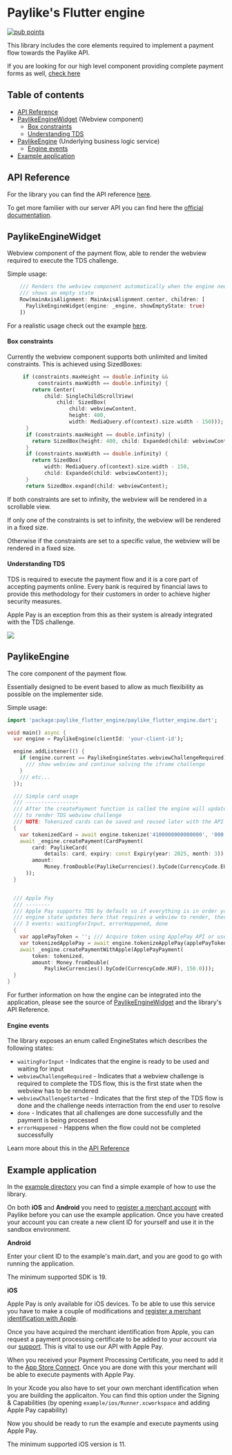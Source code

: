 # Paylike's Flutter engine

[![pub points](https://badges.bar/paylike_engine/pub%20points)](https://pub.dev/packages/paylike_engine)

This library includes the core elements required to implement a payment flow towards the Paylike API.

If you are looking for our high level component providing complete payment forms as well, [check here](https://github.com/paylike/flutter-payment-forms)

## Table of contents
* [API Reference](#api-reference)
* [PaylikeEngineWidget](#paylikeenginewidget) (Webview component)
  * [Box constraints](#box-constraints)
  * [Understanding TDS](#understanding-tds)
* [PaylikeEngine](#paylikeengine) (Underlying business logic service)
  * [Engine events](#engine-events)
* [Example application](#example-application)

## API Reference

For the library you can find the API reference [here](https://paylike.io#todo-link).

To get more familier with our server API you can find here the [official documentation](https:/github.com/paylike/api-reference).

## PaylikeEngineWidget

Webview component of the payment flow, able to render the webview required to execute the TDS challenge.

Simple usage:
```dart
    /// Renders the webview component automatically when the engine needs it, otherwise
    /// shows an empty state
    Row(mainAxisAlignment: MainAxisAlignment.center, children: [
      PaylikeEngineWidget(engine: _engine, showEmptyState: true)
    ])
```

For a realistic usage check out the example [here](./example/lib/main.dart).

#### Box constraints

Currently the webview component supports both unlimited and limited constraints.
This is achieved using SizedBoxes: 

```dart
     if (constraints.maxHeight == double.infinity &&
          constraints.maxWidth == double.infinity) {
        return Center(
            child: SingleChildScrollView(
                child: SizedBox(
                    child: webviewContent,
                    height: 400,
                    width: MediaQuery.of(context).size.width - 150)));
      }
      if (constraints.maxHeight == double.infinity) {
        return SizedBox(height: 400, child: Expanded(child: webviewContent));
      }
      if (constraints.maxWidth == double.infinity) {
        return SizedBox(
            width: MediaQuery.of(context).size.width - 150,
            child: Expanded(child: webviewContent));
      }
      return SizedBox.expand(child: webviewContent);
```

If both constraints are set to infinity, the webview will be rendered in a scrollable view.

If only one of the constraints is set to infinity, the webview will be rendered in a fixed size.

Otherwise if the constraints are set to a specific value, the webview will be rendered in a fixed size.

#### Understanding TDS

TDS is required to execute the payment flow and it is a core part of accepting payments online. Every bank is required by financial laws to provide this methodology for their customers in order to achieve higher security measures.

Apple Pay is an exception from this as their system is already integrated with the TDS challenge.

<img src="https://i.imgur.com/51Ix8AP.jpg" style="max-width: 100%;"/>

## PaylikeEngine

The core component of the payment flow.

Essentially designed to be event based to allow as much flexibility as possible on the implementer side.

Simple usage:
```dart
import 'package:paylike_flutter_engine/paylike_flutter_engine.dart';

void main() async {
  var engine = PaylikeEngine(clientId: 'your-client-id');

  engine.addListener(() {
    if (engine.current == PaylikeEngineStates.webviewChallengeRequired) {
      /// show webview and continue solving the iframe challenge
    }
    /// etc...
  });

  /// Simple card usage
  /// -----------------
  /// After the createPayment function is called the engine will update its state
  /// to render TDS webview challenge
  /// NOTE: Tokenized cards can be saved and reused later with the API
  {
    var tokenizedCard = await engine.tokenize('4100000000000000', '000');
    await _engine.createPayment(CardPayment(
        card: PaylikeCard(
            details: card, expiry: const Expiry(year: 2025, month: 3)),
        amount:
            Money.fromDouble(PaylikeCurrencies().byCode(CurrencyCode.EUR), 20.5),
      ));
  }


  /// Apple Pay
  /// --------
  /// Apple Pay supports TDS by default so if everything is in order you should never see
  /// engine state updates here that requires a webview to render, therefore you can only listen to
  /// 3 events: waitingForInput, errorHappened, done
  {
    var applePayToken = ''; /// Acquire token using ApplePay API or use our higher level SDK: flutter-payment-forms
    var tokenizedApplePay = await engine.tokenizeApplePay(applePayToken);
    await _engine.createPaymentWithApple(ApplePayPayment(
        token: tokenized,
        amount: Money.fromDouble(
            PaylikeCurrencies().byCode(CurrencyCode.HUF), 150.0)));
  }
}
```

For further information on how the engine can be integrated into the application, please see the source of [PaylikeEngineWidget](./lib/paylike_flutter_engine/paylike_engine_widget.dart) and the library's API Reference.

#### Engine events

The library exposes an enum called EngineStates which describes the following states:

* `waitingForInput` - Indicates that the engine is ready to be used and waiting for input
* `webviewChallengeRequired` -  Indicates that a webview challenge is required to complete the TDS flow, this is the first state when the webview has to be rendered
* `webviewChallengeStarted` - Indicates that the first step of the TDS flow is done and the challenge needs interraction from the end user to resolve
* `done` - Indicates that all challenges are done successfully and the payment is being processed
* `errorHappened` - Happens when the flow could not be completed successfully

Learn more about this in the [API Reference](https://paylike.io#todo-link)

## Example application

In the [example directory](./example/lib/main.dart) you can find a simple example of how to use the library.

On both **iOS** and **Android** you need to [register a merchant account](https://paylike.io/sign-up) with Paylike before you can use the example application. Once you have created your account you can create a new client ID for yourself and use it in the sandbox environment.

**Android**

Enter your client ID to the example's main.dart, and you are good to go with running the application.

The minimum supported SDK is 19.

**iOS**

Apple Pay is only available for iOS devices. To be able to use this service you have to make a couple of modifications and [register a merchant identification with Apple](https://developer.apple.com/library/archive/ApplePay_Guide/Configuration.html).

Once you have acquired the merchant identification from Apple, you can request a payment processing certificate to be added to your account via our [support](https://paylike.io/contact). This is vital to use our API with Apple Pay.

When you received your Payment Processing Certificate, you need to add it to the [App Store Connect](https://appstoreconnect.apple.com/). Once you are done with this your merchant will be able to execute payments with Apple Pay.

In your Xcode you also have to set your own merchant identification when you are building the applicaiton. You can find this option under the Signing & Capabilities (by opening `example/ios/Runner.xcworkspace` and adding Apple Pay capability)

Now you should be ready to run the example and execute payments using Apple Pay.

The minimum supported iOS version is 11.

